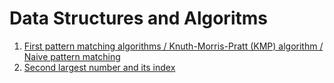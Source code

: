 # Data Structures and Algoritms 
1. [ First pattern matching algorithms /  Knuth-Morris-Pratt (KMP) algorithm / Naive pattern matching ](https://github.com/chaw-thiri/Data-Structures-and-Algorithms-/blob/main/first_pattern_matching.cpp)
2. [ Second largest number and its index](https://github.com/chaw-thiri/Data-Structures-and-Algorithms-/blob/main/second_largest.c)

